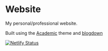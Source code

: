 # Website

My personal/professional website. 

Built using the [Academic](https://sourcethemes.com/academic/) theme and [blogdown](https://bookdown.org/yihui/blogdown/)


[![Netlify Status](https://api.netlify.com/api/v1/badges/a72bd42c-2491-4555-94b4-115fc9b40d13/deploy-status)](https://app.netlify.com/sites/norcalbiostat/deploys)